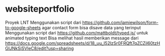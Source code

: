 # websiteportfolio
Proyek LNT
Menggunakan script dari https://github.com/jamiewilson/form-to-google-sheets agar contact form bisa disave data yang terinput
Menggunakan script dari https://github.com/mattboldt/typed.js/ untuk animated typing text
Bisa melihat hasil memberikan message dari https://docs.google.com/spreadsheets/d/18_uu_I52lzSr0FRQft7qZCZil60tzHGIJNkSiSVIeC8/edit?usp=sharing
